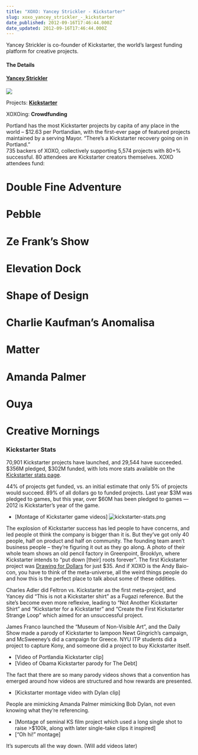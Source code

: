 ```yaml
---
title: "XOXO: Yancey Strickler - Kickstarter"
slug: xoxo_yancey_strickler_-_kickstarter
date_published: 2012-09-16T17:46:44.000Z
date_updated: 2012-09-16T17:46:44.000Z
---
```


Yancey Strickler is co-founder of Kickstarter, the world’s largest funding platform for creative projects.

#### The Details

#### [Yancey Strickler](https://twitter.com/ystrickler)

![](http://a0.twimg.com/profile_images/1675560536/Screen_Shot_2011-12-05_at_12.04.56_PM_normal.png)

Projects: **[Kickstarter](http://www.kickstarter.com)**

XOXOing: **Crowdfunding**

Portland has the most Kickstarter projects by capita of any place in the world – $12.63 per Portlandian, with the first-ever page of featured projects maintained by a serving Mayor. “There’s a Kickstarter recovery going on in Portland.”  
 735 backers of XOXO, collectively supporting 5,574 projects with 80+% successful. 80 attendees are Kickstarter creators themselves. XOXO attendees fund:  
 # Double Fine Adventure  
 # Pebble  
 # Ze Frank’s Show  
 # Elevation Dock  
 # Shape of Design  
 # Charlie Kaufman’s Anomalisa  
 # Matter  
 # Amanda Palmer  
 # Ouya  
 # Creative Mornings

### Kickstarter Stats

70,901 Kickstarter projects have launched, and 29,544 have succeeded. $356M pledged, $302M funded, with lots more stats available on the [Kickstarter stats page](http://www.kickstarter.com/help/stats).

44% of projects get funded, vs. an initial estimate that only 5% of projects would succeed. 89% of all dollars go to funded projects. Last year $3M was pledged to games, but this year, over $60M has been pledged to games — 2012 is Kickstarter’s year of the game.

- [Montage of Kickstarter game videos]
![kickstarter-stats.png](http://dashes.com/anil/images/kickstarter-stats.png)

The explosion of Kickstarter success has led people to have concerns, and led people ot think the company is bigger than it is. But they’ve got only 40 people, half on product and half on community. The founding team aren’t business people – they’re figuring it out as they go along. A photo of their whole team shows an old pencil factory in Greenpoint, Brooklyn, where Kickstarter intends to “put down [their] roots forever”. The first Kickstarter project was [Drawing for Dollars](http://www.kickstarter.com/projects/darkpony/drawing-for-dollars) for just $35. And if XOXO is the Andy Baio-con, you have to think of the meta-universe, all the weird things people do and how this is the perfect place to talk about some of these oddities.

Charles Adler did Feltron vs. Kickstarter as the first meta-project, and Yancey did “This is not a Kickstarter shirt” as a Fugazi reference. But the site’s become even more reflexive, leading to “Not Another Kickstarter Shirt” and “Kickstarter for a Kickstarter” and “Create the First Kickstarter Strange Loop” which aimed for an unsuccessful project.

James Franco launched the “Museum of Non-Visible Art”, and the Daily Show made a parody of Kickstarter to lampoon Newt Gingrich’s campaign, and McSweeney’s did a campaign for Greece. NYU ITP students did a project to capture Kony, and someone did a project to buy Kickstarter itself.
- [Video of Portlandia Kickstarter clip]
- [Video of Obama Kickstarter parody for The Debt]

The fact that there are so many parody videos shows that a convention has emerged around how videos are structured and how rewards are presented.
- [Kickstarter montage video with Dylan clip]

People are mimicking Amanda Palmer mimicking Bob Dylan, not even knowing what they’re referencing.
- [Montage of seminal KS film project which used a long single shot to raise >$100k, along with later single-take clips it inspired]
- [“Oh hi!” montage]

It’s supercuts all the way down. (Will add videos later)
